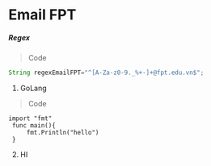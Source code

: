 # Email FPT
##### Regex
> Code
```Java
String regexEmailFPT="^[A-Za-z0-9._%+-]+@fpt.edu.vn$";
```
1. GoLang
> Code
```Golang
import "fmt"
 func main(){
     fmt.Println("hello")
 }
 ```
2. HI
